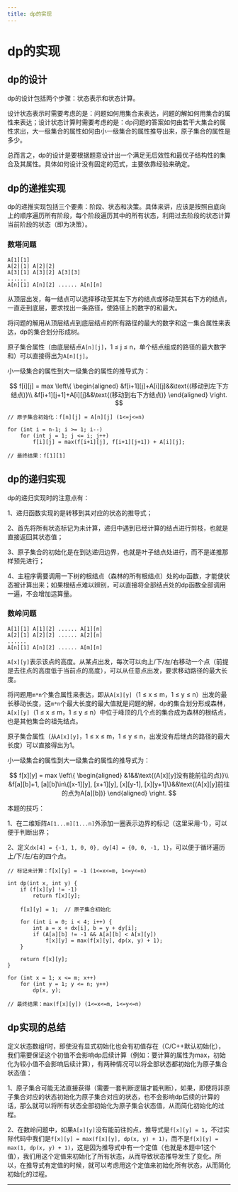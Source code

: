 ```yaml
---
title: dp的实现
---
```


# dp的实现

<script type="text/javascript" src="/include/head.js"></script>

## dp的设计

dp的设计包括两个步骤：状态表示和状态计算。

设计状态表示时需要考虑的是：问题如何用集合来表达，问题的解如何用集合的属性来表达；设计状态计算时需要考虑的是：dp问题的答案如何由若干大集合的属性求出，大一级集合的属性如何由小一级集合的属性推导出来，原子集合的属性是多少。

总而言之，dp的设计是要根据题意设计出一个满足无后效性和最优子结构性的集合及其属性。具体如何设计没有固定的范式，主要依靠经验来确定。

## dp的递推实现

dp的递推实现包括三个要素：阶段、状态和决策。具体来讲，应该是按照自底向上的顺序遍历所有阶段，每个阶段遍历其中的所有状态，利用过去阶段的状态计算当前阶段的状态（即为决策）。

### 数塔问题

```
A[1][1]
A[2][1] A[2][2]
A[3][1] A[3][2] A[3][3]
......
A[n][1] A[n][2] ...... A[n][n]
```

从顶层出发，每一结点可以选择移动至其左下方的结点或移动至其右下方的结点，一直走到底层，要求找出一条路径，使路径上的数字的和最大。

将问题的解用从顶层结点到底层结点的所有路径的最大的数字和这一集合属性来表达，dp的集合划分形成树。

原子集合属性（由底层结点`A[n][j]`，1 $\leqslant$ j $\leqslant$ n，单个结点组成的路径的最大数字和）可以直接得出为`A[n][j]`。

小一级集合的属性到大一级集合的属性的推导式为：

$$
f[i][j] = max
\left\{
\begin{aligned}
&f[i+1][j]+A[i][j]&&\text{(移动到左下方结点)}\\
&f[i+1][j+1]+A[i][j]&&\text{(移动到右下方结点)}
\end{aligned}
\right.
$$

```
// 原子集合初始化：f[n][j] = A[n][j] (1<=j<=n)

for (int i = n-1; i >= 1; i--)
    for (int j = 1; j <= i; j++)
        f[i][j] = max(f[i+1][j], f[i+1][j+1]) + A[i][j];

// 最终结果：f[1][1]
```

## dp的递归实现

dp的递归实现时的注意点有：

1、递归函数实现的是转移到其对应的状态的推导式；

2、首先将所有状态标记为未计算，递归中遇到已经计算的结点进行剪枝，也就是直接返回其状态值；

3、原子集合的初始化是在到达递归边界，也就是叶子结点处进行，而不是递推那样预先进行；

4、主程序需要调用一下树的根结点（森林的所有根结点）处的dp函数，才能使状态被计算出来；如果根结点难以辨别，可以直接将全部结点处的dp函数全部调用一遍，不会增加运算量。

### 数岭问题

```
A[1][1] A[1][2] ...... A[1][n]
A[2][1] A[2][2] ...... A[2][n]
......
A[n][1] A[n][2] ...... A[m][n]
```

`A[x][y]`表示该点的高度。从某点出发，每次可以向上/下/左/右移动一个点（前提是去往点的高度低于当前点的高度），可以从任意点出发，要求移动路径的最大长度。

将问题用`m*n`个集合属性来表达，即从`A[x][y]`（1 $\leqslant$ x $\leqslant$ m，1 $\leqslant$ y $\leqslant$ n）出发的最长移动长度，这`m*n`个最大长度的最大值就是问题的解，dp的集合划分形成森林，
`A[x][y]`（1 $\leqslant$ x $\leqslant$ m，1 $\leqslant$ y $\leqslant$ n）中位于峰顶的几个点的集合成为森林的根结点，也是其他集合的祖先结点。

原子集合属性（从`A[x][y]`，1 $\leqslant$ x $\leqslant$ m，1 $\leqslant$ y $\leqslant$ n，出发没有后继点的路径的最大长度）可以直接得出为1。

小一级集合的属性到大一级集合的属性的推导式为：

$$
f[x][y] = max
\left\{
\begin{aligned}
&1&&\text{(A[x][y]没有能前往的点)}\\
&f[a][b]+1, [a][b]\in\{[x-1][y], [x+1][y], [x][y-1], [x][y+1]\}&&\text{(A[x][y]前往的点为A[a][b])}
\end{aligned}
\right.
$$

本题的技巧：

1、在二维矩阵`A[1...m][1...n]`外添加一圈表示边界的标记（这里采用-1），可以便于判断出界；

2、定义`dx[4] = {-1, 1, 0, 0}, dy[4] = {0, 0, -1, 1}`，可以便于循环遍历上/下/左/右的四个点。

```
// 标记未计算：f[x][y] = -1 (1<=x<=m, 1<=y<=n)

int dp(int x, int y) {
    if (f[x][y] != -1)
        return f[x][y];

    f[x][y] = 1;  // 原子集合初始化

    for (int i = 0; i < 4; i++) {
        int a = x + dx[i], b = y + dy[i];
        if (A[a][b] != -1 && A[a][b] < A[x][y])
            f[x][y] = max(f[x][y], dp(x, y) + 1);
    }

    return f[x][y];
}

for (int x = 1; x <= m; x++)
    for (int y = 1; y <= n; y++)
        dp(x, y);

// 最终结果：max(f[x][y]) (1<=x<=m, 1<=y<=n)
```

## dp实现的总结

定义状态数组f时，即使没有显式初始化也会有初值存在（C/C++默认初始化），我们需要保证这个初值不会影响dp后续计算（例如：要计算的属性为max，初始化为较小值不会影响后续计算），有两种情况可以将全部状态都初始化为原子集合状态值：

1、原子集合可能无法直接获得（需要一套判断逻辑才能判断），如果，即使将非原子集合对应的状态初始化为原子集合对应的状态，也不会影响dp后续的计算的话，那么就可以将所有状态全部初始化为原子集合状态值，从而简化初始化的过程。

2、在数岭问题中，如果`A[x][y]`没有能前往的点，推导式是`f[x][y] = 1`，不过实际代码中我们是`f[x][y] = max(f[x][y], dp(x, y) + 1)`，而不是`f[x][y] = max(1, dp(x, y) + 1)`，这是因为推导式中有一个定值（也就是本题中1这个值），我们用这个定值来初始化了所有状态，从而导致状态推导发生了变化。所以，在推导式有定值的时候，就可以考虑用这个定值来初始化所有状态，从而简化初始化的过程。

---

<script type="text/javascript" src="/include/tail.js"></script>
